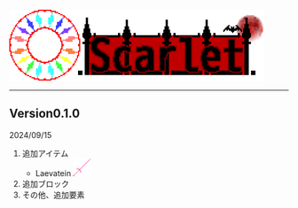 ![Scarlet Logo](/IMG/Scarlet%20Logo.png)
___  
## Version0.1.0
2024/09/15
1. 追加アイテム
    - Laevatein <img src="/IMG/laevatein-1.0.2.png" height="32px">
3. 追加ブロック
4. その他、追加要素
